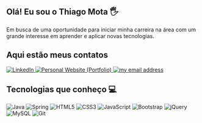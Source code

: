 ## Olá! Eu sou o Thiago Mota 🖐️
 Em busca de uma oportunidade para iniciar minha carreira na área com um grande
interesse em aprender e aplicar novas tecnologias.
<br/>

## Aqui estão meus contatos 
<a href="https://www.linkedin.com/in/thiagodemelomota/">
    <img src="https://img.shields.io/badge/linkedin-%230077B5.svg?style=for-the-badge&logo=linkedin&logoColor=white" title="LinkedIn Profile" alt="LinkedIn">
</a>
<a href="https://thiagomota.vercel.app/">
    <img src="https://img.shields.io/badge/Portfolio-%23000000.svg?style=for-the-badge" title="My Personal Website (Portfolio)" alt="Personal Website (Portfolio)">
</a>
<a href="mailto:thiaguinho.020405@gmail.com">
    <img src="https://img.shields.io/badge/thiaguinho.020405@gmail.com-D14836?style=for-the-badge&logo=gmail&logoColor=white" title="my email address" alt="my email address">
</a>

## Tecnologias que conheço 💻

![Java](https://img.shields.io/badge/java-%23ED8B00.svg?style=for-the-badge&logo=openjdk&logoColor=white)
![Spring](https://img.shields.io/badge/spring-%236DB33F.svg?style=for-the-badge&logo=spring&logoColor=white)
![HTML5](https://img.shields.io/badge/html5-%23E34F26.svg?style=for-the-badge&logo=html5&logoColor=white)
![CSS3](https://img.shields.io/badge/css3-%231572B6.svg?style=for-the-badge&logo=css3&logoColor=white)
![JavaScript](https://img.shields.io/badge/javascript-%23323330.svg?style=for-the-badge&logo=javascript&logoColor=%23F7DF1E)
![Bootstrap](https://img.shields.io/badge/bootstrap-%238511FA.svg?style=for-the-badge&logo=bootstrap&logoColor=white)
![jQuery](https://img.shields.io/badge/jquery-%230769AD.svg?style=for-the-badge&logo=jquery&logoColor=white)
![MySQL](https://img.shields.io/badge/MySQL-00000F?style=for-the-badge&logo=mysql&logoColor=white)
![Git](https://img.shields.io/badge/Git-131313.svg?style=for-the-badge&logo=git)
